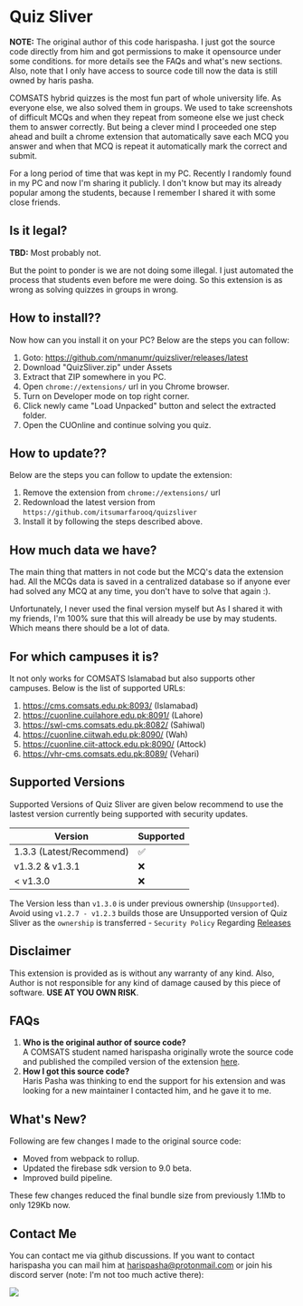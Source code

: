 # Quiz Sliver

**NOTE:** The original author of this code harispasha. I just got the source code directly from him and got permissions to make it opensource under some conditions. for more details see the FAQs and what's new sections. Also, note that I only have access to source code till now the data is still owned by haris pasha.

COMSATS hybrid quizzes is the most fun part of whole university life. As everyone else, we also solved them in groups. We used to take screenshots of difficult MCQs and when they repeat from someone else we just check them to answer correctly. But being a clever mind I proceeded one step ahead and built a chrome extension that automatically save each MCQ you answer and when that MCQ is repeat it automatically mark the correct and submit.

For a long period of time that was kept in my PC. Recently I randomly found in my PC and now I'm sharing it publicly. I don't know but may its already popular among the students, because I remember I shared it with some close friends.

## Is it legal?
**TBD:** Most probably not.

But the point to ponder is we are not doing some illegal. I just automated the process that students even before me were doing. So this extension is as wrong as solving quizzes in groups in wrong.

## How to install??

Now how can you install it on your PC? Below are the steps you can follow:

1. Goto: https://github.com/nmanumr/quizsliver/releases/latest
2. Download "QuizSliver.zip" under Assets
2. Extract that ZIP somewhere in you PC.
3. Open `chrome://extensions/` url in you Chrome browser.
4. Turn on Developer mode on top right corner.
5. Click newly came "Load Unpacked" button and select the extracted folder.
6. Open the CUOnline and continue solving you quiz.

## How to update??

Below are the steps you can follow to update the extension:

1. Remove the extension from `chrome://extensions/` url
2. Redownload the latest version from `https://github.com/itsumarfarooq/quizsliver`
3. Install it by following the steps described above.

## How much data we have?
The main thing that matters in not code but the MCQ's data the extension had. All the MCQs data is saved in a centralized database so if anyone ever had solved any MCQ at any time, you don't have to solve that again :).

Unfortunately, I never used the final version myself but As I shared it with my friends, I'm 100% sure that this will already be use by may students. Which means there should be a lot of data.


## For which campuses it is?
It not only works for COMSATS Islamabad but also supports other campuses. Below is the list of supported URLs:

1. https://cms.comsats.edu.pk:8093/ (Islamabad)
2. https://cuonline.cuilahore.edu.pk:8091/ (Lahore)
3. https://swl-cms.comsats.edu.pk:8082/ (Sahiwal)
4. https://cuonline.ciitwah.edu.pk:8090/ (Wah)
5. https://cuonline.ciit-attock.edu.pk:8090/ (Attock)
6. https://vhr-cms.comsats.edu.pk:8089/ (Vehari)

## Supported Versions

Supported Versions of Quiz Sliver are given below recommend to use the lastest version currently being supported with security updates.

| Version | Supported          |
| ------- | ------------------ |
| 1.3.3 (Latest/Recommend)  | :white_check_mark: |
| v1.3.2 & v1.3.1   | :x:                |
| < v1.3.0   | :x:                |

The Version less than `v1.3.0` is under previous ownership (`Unsupported`). Avoid using `v1.2.7 - v1.2.3` builds those are Unsupported version of Quiz Sliver as the `ownership` is transferred - `Security Policy` Regarding <a href="https://github.com/nmanumr/quizsliver/blob/master/SECURITY.md" target="_blank">Releases</a>


## Disclaimer

This extension is provided as is without any warranty of any kind. Also, Author is not responsible for any kind of damage caused by this piece of software. **USE AT YOU OWN RISK**.


## FAQs

1. **Who is the original author of source code?**<br>A COMSATS student named harispasha originally wrote the source code and published the compiled version of the extension [here](https://github.com/itsumarfarooq/quizsliver). 
2. **How I got this source code?**<br>Haris Pasha was thinking to end the support for his extension and was looking for a new maintainer I contacted him, and he gave it to me.

## What's New?

Following are few changes I made to the original source code:

* Moved from webpack to rollup.
* Updated the firebase sdk version to 9.0 beta.
* Improved build pipeline.

These few changes reduced the final bundle size from previously 1.1Mb to only 129Kb now.

## Contact Me

You can contact me via github discussions. If you want to contact harispasha you can mail him at [harispasha@protonmail.com](mailto:harispasha@protonmail.com) or join his discord server (note: I'm not too much active there):

[![](https://discordapp.com/api/guilds/699000998877986896/embed.png?style=banner2)](https://discord.gg/QHNBZBD)

